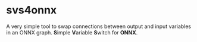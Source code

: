 # svs4onnx
A very simple tool to swap connections between output and input variables in an ONNX graph. **S**imple **V**ariable **S**witch for **ONNX**.
